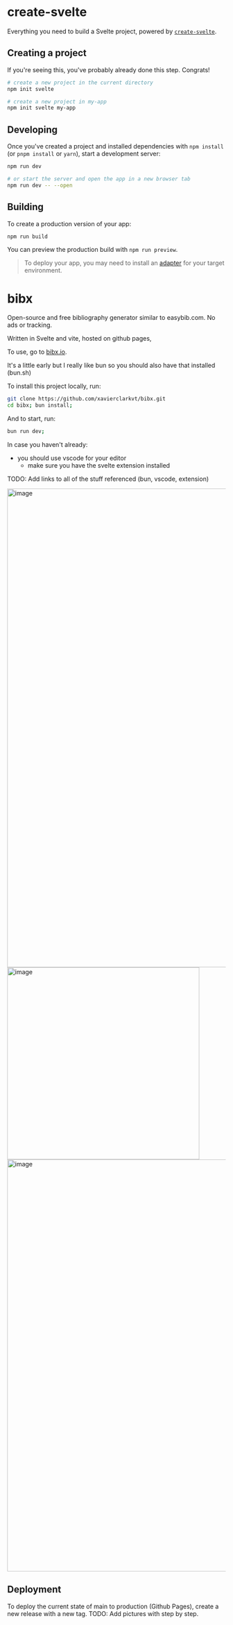 # create-svelte

Everything you need to build a Svelte project, powered by [`create-svelte`](https://github.com/sveltejs/kit/tree/master/packages/create-svelte).

## Creating a project

If you're seeing this, you've probably already done this step. Congrats!

```bash
# create a new project in the current directory
npm init svelte

# create a new project in my-app
npm init svelte my-app
```

## Developing

Once you've created a project and installed dependencies with `npm install` (or `pnpm install` or `yarn`), start a development server:

```bash
npm run dev

# or start the server and open the app in a new browser tab
npm run dev -- --open
```

## Building

To create a production version of your app:

```bash
npm run build
```

You can preview the production build with `npm run preview`.

> To deploy your app, you may need to install an [adapter](https://kit.svelte.dev/docs/adapters) for your target environment.


# bibx
Open-source and free bibliography generator similar to easybib.com. No ads or tracking.

Written in Svelte and vite, hosted on github pages, 

To use, go to [bibx.io](bibx.io). 

It's a little early but I really like bun so you should also have that installed (bun.sh)

To install this project locally, run:
```bash
git clone https://github.com/xavierclarkvt/bibx.git
cd bibx; bun install;
```

And to start, run:
```bash
bun run dev;
```

In case you haven't already:
- you should use vscode for your editor
  - make sure you have the svelte extension installed

TODO: Add links to all of the stuff referenced (bun, vscode, extension)

<img width="1104" alt="image" src="https://user-images.githubusercontent.com/70333748/178888015-2a2e851e-3d83-4c02-b4e1-f14f886a317f.png">
<img width="443" alt="image" src="https://user-images.githubusercontent.com/70333748/182991594-f02d23f2-9fb4-4059-a276-3406cd404d3b.png">
<img width="950" alt="image" src="https://user-images.githubusercontent.com/70333748/182991834-eca610b0-c498-430c-99ec-dc4233132f35.png">



## Deployment

To deploy the current state of main to production (Github Pages), create a new release with a new tag. TODO: Add pictures with step by step.
